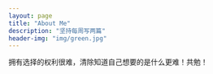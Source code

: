 ```yaml
---
layout: page
title: "About Me"
description: "坚持每周写两篇" 
header-img: "img/green.jpg"
---
```


拥有选择的权利很难，清除知道自己想要的是什么更难！共勉！





